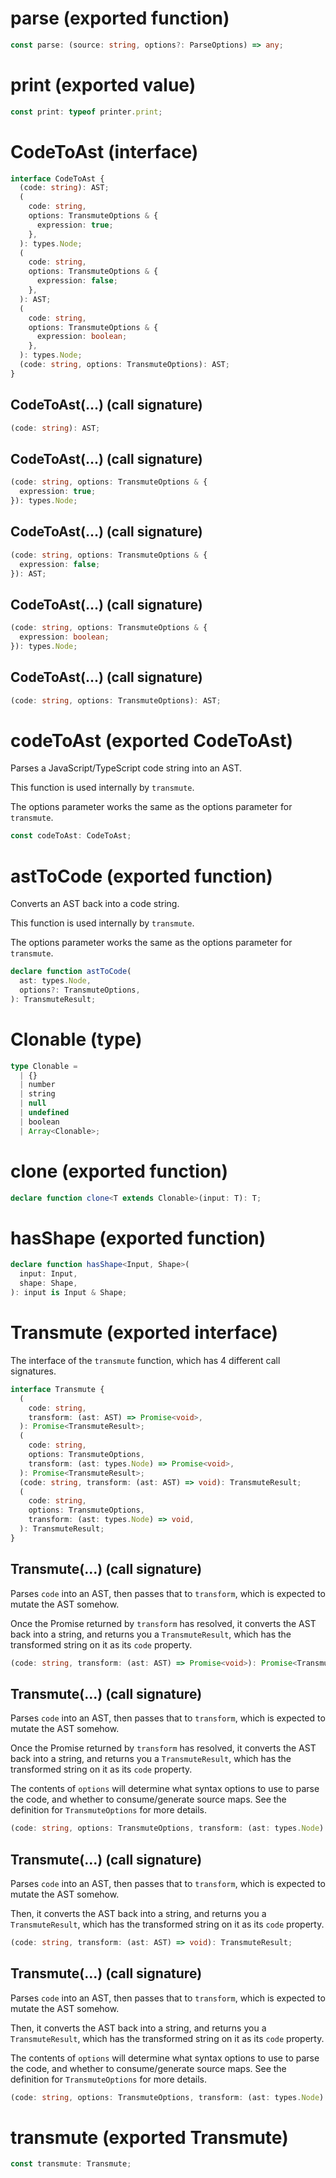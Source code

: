 <!-- INPUT:
import traverse from "@babel/traverse";
import template from "@babel/template";
import * as types from "./types-ns";
import {
  AST,
  TransmuteOptions,
  ParseOptions,
  PrintOptions,
  TransmuteResult,
} from "./ee-types";
import * as printer from "./printer";
export {
  /** Re-export of @babel/traverse's default export. */
  traverse,
  /** Contains the named exports of both @babel/types and @babel/traverse. */
  types,
  /** Re-export of @babel/template's default export. */
  template,
  AST,
  TransmuteOptions,
  ParseOptions,
  PrintOptions,
  TransmuteResult,
};
export declare const parse: (source: string, options?: ParseOptions) => any;
export declare const print: typeof printer.print;
interface CodeToAst {
  (code: string): AST;
  (
    code: string,
    options: TransmuteOptions & {
      expression: true;
    },
  ): types.Node;
  (
    code: string,
    options: TransmuteOptions & {
      expression: false;
    },
  ): AST;
  (
    code: string,
    options: TransmuteOptions & {
      expression: boolean;
    },
  ): types.Node;
  (code: string, options: TransmuteOptions): AST;
}
/**
 * Parses a JavaScript/TypeScript code string into an AST.
 *
 * This function is used internally by `transmute`.
 *
 * The options parameter works the same as the options parameter for `transmute`.
 */
export declare const codeToAst: CodeToAst;
/**
 * Converts an AST back into a code string.
 *
 * This function is used internally by `transmute`.
 *
 * The options parameter works the same as the options parameter for `transmute`.
 */
export declare function astToCode(
  ast: types.Node,
  options?: TransmuteOptions,
): TransmuteResult;
type Clonable =
  | {}
  | number
  | string
  | null
  | undefined
  | boolean
  | Array<Clonable>;
export declare function clone<T extends Clonable>(input: T): T;
export declare function hasShape<Input, Shape>(
  input: Input,
  shape: Shape,
): input is Input & Shape;
/**
 * The interface of the `transmute` function, which has 4 different call signatures.
 */
export interface Transmute {
  /**
   * Parses `code` into an AST, then passes that to `transform`, which
   * is expected to mutate the AST somehow.
   *
   * Once the Promise returned by `transform` has resolved, it converts
   * the AST back into a string, and returns you a `TransmuteResult`,
   * which has the transformed string on it as its `code` property.
   */
  (
    code: string,
    transform: (ast: AST) => Promise<void>,
  ): Promise<TransmuteResult>;
  /**
   * Parses `code` into an AST, then passes that to `transform`, which
   * is expected to mutate the AST somehow.
   *
   * Once the Promise returned by `transform` has resolved, it converts
   * the AST back into a string, and returns you a `TransmuteResult`,
   * which has the transformed string on it as its `code` property.
   *
   * The contents of `options` will determine what syntax options to use
   * to parse the code, and whether to consume/generate source maps.
   * See the definition for `TransmuteOptions` for more details.
   */
  (
    code: string,
    options: TransmuteOptions,
    transform: (ast: types.Node) => Promise<void>,
  ): Promise<TransmuteResult>;
  /**
   * Parses `code` into an AST, then passes that to `transform`, which
   * is expected to mutate the AST somehow.
   *
   * Then, it converts the AST back into a string, and returns you a
   * `TransmuteResult`, which has the transformed string on it as its
   * `code` property.
   */
  (code: string, transform: (ast: AST) => void): TransmuteResult;
  /**
   * Parses `code` into an AST, then passes that to `transform`, which
   * is expected to mutate the AST somehow.
   *
   * Then, it converts the AST back into a string, and returns you a
   * `TransmuteResult`, which has the transformed string on it as its
   * `code` property.
   *
   * The contents of `options` will determine what syntax options to use
   * to parse the code, and whether to consume/generate source maps.
   * See the definition for `TransmuteOptions` for more details.
   */
  (
    code: string,
    options: TransmuteOptions,
    transform: (ast: types.Node) => void,
  ): TransmuteResult;
}
export declare const transmute: Transmute;

-->
# parse (exported function)

```ts
const parse: (source: string, options?: ParseOptions) => any;
```

# print (exported value)

```ts
const print: typeof printer.print;
```

# CodeToAst (interface)

```ts
interface CodeToAst {
  (code: string): AST;
  (
    code: string,
    options: TransmuteOptions & {
      expression: true;
    },
  ): types.Node;
  (
    code: string,
    options: TransmuteOptions & {
      expression: false;
    },
  ): AST;
  (
    code: string,
    options: TransmuteOptions & {
      expression: boolean;
    },
  ): types.Node;
  (code: string, options: TransmuteOptions): AST;
}
```

## CodeToAst(...) (call signature)

```ts
(code: string): AST;
```

## CodeToAst(...) (call signature)

```ts
(code: string, options: TransmuteOptions & {
  expression: true;
}): types.Node;
```

## CodeToAst(...) (call signature)

```ts
(code: string, options: TransmuteOptions & {
  expression: false;
}): AST;
```

## CodeToAst(...) (call signature)

```ts
(code: string, options: TransmuteOptions & {
  expression: boolean;
}): types.Node;
```

## CodeToAst(...) (call signature)

```ts
(code: string, options: TransmuteOptions): AST;
```

# codeToAst (exported CodeToAst)

Parses a JavaScript/TypeScript code string into an AST.

This function is used internally by `transmute`.

The options parameter works the same as the options parameter for `transmute`.

```ts
const codeToAst: CodeToAst;
```

# astToCode (exported function)

Converts an AST back into a code string.

This function is used internally by `transmute`.

The options parameter works the same as the options parameter for `transmute`.

```ts
declare function astToCode(
  ast: types.Node,
  options?: TransmuteOptions,
): TransmuteResult;
```

# Clonable (type)

```ts
type Clonable =
  | {}
  | number
  | string
  | null
  | undefined
  | boolean
  | Array<Clonable>;
```

# clone (exported function)

```ts
declare function clone<T extends Clonable>(input: T): T;
```

# hasShape (exported function)

```ts
declare function hasShape<Input, Shape>(
  input: Input,
  shape: Shape,
): input is Input & Shape;
```

# Transmute (exported interface)

The interface of the `transmute` function, which has 4 different call signatures.

```ts
interface Transmute {
  (
    code: string,
    transform: (ast: AST) => Promise<void>,
  ): Promise<TransmuteResult>;
  (
    code: string,
    options: TransmuteOptions,
    transform: (ast: types.Node) => Promise<void>,
  ): Promise<TransmuteResult>;
  (code: string, transform: (ast: AST) => void): TransmuteResult;
  (
    code: string,
    options: TransmuteOptions,
    transform: (ast: types.Node) => void,
  ): TransmuteResult;
}
```

## Transmute(...) (call signature)

Parses `code` into an AST, then passes that to `transform`, which
is expected to mutate the AST somehow.

Once the Promise returned by `transform` has resolved, it converts
the AST back into a string, and returns you a `TransmuteResult`,
which has the transformed string on it as its `code` property.

```ts
(code: string, transform: (ast: AST) => Promise<void>): Promise<TransmuteResult>;
```

## Transmute(...) (call signature)

Parses `code` into an AST, then passes that to `transform`, which
is expected to mutate the AST somehow.

Once the Promise returned by `transform` has resolved, it converts
the AST back into a string, and returns you a `TransmuteResult`,
which has the transformed string on it as its `code` property.

The contents of `options` will determine what syntax options to use
to parse the code, and whether to consume/generate source maps.
See the definition for `TransmuteOptions` for more details.

```ts
(code: string, options: TransmuteOptions, transform: (ast: types.Node) => Promise<void>): Promise<TransmuteResult>;
```

## Transmute(...) (call signature)

Parses `code` into an AST, then passes that to `transform`, which
is expected to mutate the AST somehow.

Then, it converts the AST back into a string, and returns you a
`TransmuteResult`, which has the transformed string on it as its
`code` property.

```ts
(code: string, transform: (ast: AST) => void): TransmuteResult;
```

## Transmute(...) (call signature)

Parses `code` into an AST, then passes that to `transform`, which
is expected to mutate the AST somehow.

Then, it converts the AST back into a string, and returns you a
`TransmuteResult`, which has the transformed string on it as its
`code` property.

The contents of `options` will determine what syntax options to use
to parse the code, and whether to consume/generate source maps.
See the definition for `TransmuteOptions` for more details.

```ts
(code: string, options: TransmuteOptions, transform: (ast: types.Node) => void): TransmuteResult;
```

# transmute (exported Transmute)

```ts
const transmute: Transmute;
```

<!-- OUTPUT.frontmatter:
null
-->
<!-- OUTPUT.warnings:
[]
-->
